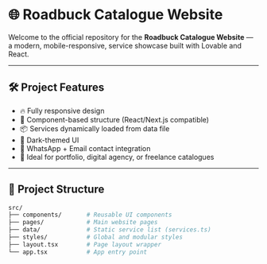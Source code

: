 # 🌐 Roadbuck Catalogue Website

Welcome to the official repository for the **Roadbuck Catalogue Website** — a modern, mobile-responsive, service showcase built with Lovable and React.


---

## 🛠️ Project Features

- 🔥 Fully responsive design
- 🧩 Component-based structure (React/Next.js compatible)
- 📦 Services dynamically loaded from data file
- 🌙 Dark-themed UI
- 📱 WhatsApp + Email contact integration
- 💼 Ideal for portfolio, digital agency, or freelance catalogues

---

## 📁 Project Structure

```bash
src/
├── components/       # Reusable UI components
├── pages/            # Main website pages
├── data/             # Static service list (services.ts)
├── styles/           # Global and modular styles
├── layout.tsx        # Page layout wrapper
└── app.tsx           # App entry point
